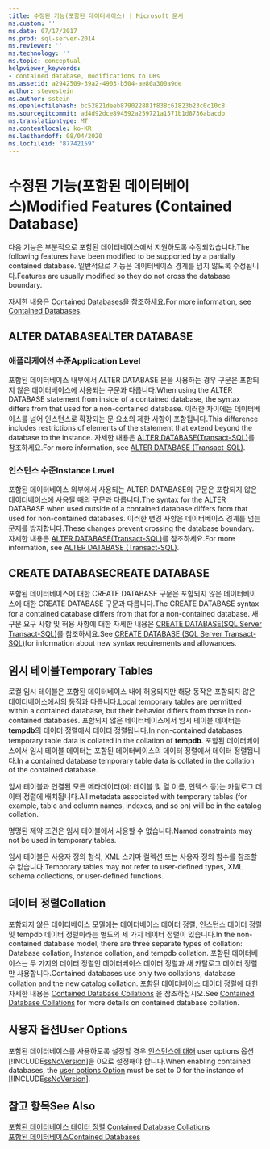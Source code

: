 ```yaml
---
title: 수정된 기능(포함된 데이터베이스) | Microsoft 문서
ms.custom: ''
ms.date: 07/17/2017
ms.prod: sql-server-2014
ms.reviewer: ''
ms.technology: ''
ms.topic: conceptual
helpviewer_keywords:
- contained database, modifications to DBs
ms.assetid: a2942509-39a2-4903-b504-ae80a300a9de
author: stevestein
ms.author: sstein
ms.openlocfilehash: bc52821deeb879022881f838c61823b23c0c10c8
ms.sourcegitcommit: ad4d92dce894592a259721a1571b1d8736abacdb
ms.translationtype: MT
ms.contentlocale: ko-KR
ms.lasthandoff: 08/04/2020
ms.locfileid: "87742159"
---
```

# <a name="modified-features-contained-database"></a><span data-ttu-id="fdda9-102">수정된 기능(포함된 데이터베이스)</span><span class="sxs-lookup"><span data-stu-id="fdda9-102">Modified Features (Contained Database)</span></span>
  <span data-ttu-id="fdda9-103">다음 기능은 부분적으로 포함된 데이터베이스에서 지원하도록 수정되었습니다.</span><span class="sxs-lookup"><span data-stu-id="fdda9-103">The following features have been modified to be supported by a partially contained database.</span></span> <span data-ttu-id="fdda9-104">일반적으로 기능은 데이터베이스 경계를 넘지 않도록 수정됩니다.</span><span class="sxs-lookup"><span data-stu-id="fdda9-104">Features are usually modified so they do not cross the database boundary.</span></span>  
  
 <span data-ttu-id="fdda9-105">자세한 내용은 [Contained Databases](contained-databases.md)을 참조하세요.</span><span class="sxs-lookup"><span data-stu-id="fdda9-105">For more information, see [Contained Databases](contained-databases.md).</span></span>  
  
## <a name="alter-database"></a><span data-ttu-id="fdda9-106">ALTER DATABASE</span><span class="sxs-lookup"><span data-stu-id="fdda9-106">ALTER DATABASE</span></span>  
  
### <a name="application-level"></a><span data-ttu-id="fdda9-107">애플리케이션 수준</span><span class="sxs-lookup"><span data-stu-id="fdda9-107">Application Level</span></span>  
 <span data-ttu-id="fdda9-108">포함된 데이터베이스 내부에서 ALTER DATABASE 문을 사용하는 경우 구문은 포함되지 않은 데이터베이스에 사용되는 구문과 다릅니다.</span><span class="sxs-lookup"><span data-stu-id="fdda9-108">When using the ALTER DATABASE statement from inside of a contained database, the syntax differs from that used for a non-contained database.</span></span> <span data-ttu-id="fdda9-109">이러한 차이에는 데이터베이스를 넘어 인스턴스로 확장되는 문 요소의 제한 사항이 포함됩니다.</span><span class="sxs-lookup"><span data-stu-id="fdda9-109">This difference includes restrictions of elements of the statement that extend beyond the database to the instance.</span></span> <span data-ttu-id="fdda9-110">자세한 내용은 [ALTER DATABASE&#40;Transact-SQL&#41;](/sql/t-sql/statements/alter-database-transact-sql)를 참조하세요.</span><span class="sxs-lookup"><span data-stu-id="fdda9-110">For more information, see [ALTER DATABASE &#40;Transact-SQL&#41;](/sql/t-sql/statements/alter-database-transact-sql).</span></span>  
  
### <a name="instance-level"></a><span data-ttu-id="fdda9-111">인스턴스 수준</span><span class="sxs-lookup"><span data-stu-id="fdda9-111">Instance Level</span></span>  
 <span data-ttu-id="fdda9-112">포함된 데이터베이스 외부에서 사용되는 ALTER DATABASE의 구문은 포함되지 않은 데이터베이스에 사용될 때의 구문과 다릅니다.</span><span class="sxs-lookup"><span data-stu-id="fdda9-112">The syntax for the ALTER DATABASE when used outside of a contained database differs from that used for non-contained databases.</span></span> <span data-ttu-id="fdda9-113">이러한 변경 사항은 데이터베이스 경계를 넘는 문제를 방지합니다.</span><span class="sxs-lookup"><span data-stu-id="fdda9-113">These changes prevent crossing the database boundary.</span></span> <span data-ttu-id="fdda9-114">자세한 내용은 [ALTER DATABASE&#40;Transact-SQL&#41;](/sql/t-sql/statements/alter-database-transact-sql)를 참조하세요.</span><span class="sxs-lookup"><span data-stu-id="fdda9-114">For more information, see [ALTER DATABASE &#40;Transact-SQL&#41;](/sql/t-sql/statements/alter-database-transact-sql).</span></span>  
  
## <a name="create-database"></a><span data-ttu-id="fdda9-115">CREATE DATABASE</span><span class="sxs-lookup"><span data-stu-id="fdda9-115">CREATE DATABASE</span></span>  
 <span data-ttu-id="fdda9-116">포함된 데이터베이스에 대한 CREATE DATABASE 구문은 포함되지 않은 데이터베이스에 대한 CREATE DATABASE 구문과 다릅니다.</span><span class="sxs-lookup"><span data-stu-id="fdda9-116">The CREATE DATABASE syntax for a contained database differs from that for a non-contained database.</span></span> <span data-ttu-id="fdda9-117">새 구문 요구 사항 및 허용 사항에 대한 자세한 내용은 [CREATE DATABASE&#40;SQL Server Transact-SQL&#41;](/sql/t-sql/statements/create-database-sql-server-transact-sql)를 참조하세요.</span><span class="sxs-lookup"><span data-stu-id="fdda9-117">See [CREATE DATABASE &#40;SQL Server Transact-SQL&#41;](/sql/t-sql/statements/create-database-sql-server-transact-sql)for information about new syntax requirements and allowances.</span></span>  
  
## <a name="temporary-tables"></a><span data-ttu-id="fdda9-118">임시 테이블</span><span class="sxs-lookup"><span data-stu-id="fdda9-118">Temporary Tables</span></span>  
 <span data-ttu-id="fdda9-119">로컬 임시 테이블은 포함된 데이터베이스 내에 허용되지만 해당 동작은 포함되지 않은 데이터베이스에서의 동작과 다릅니다.</span><span class="sxs-lookup"><span data-stu-id="fdda9-119">Local temporary tables are permitted within a contained database, but their behavior differs from those in non-contained databases.</span></span> <span data-ttu-id="fdda9-120">포함되지 않은 데이터베이스에서 임시 테이블 데이터는 **tempdb**의 데이터 정렬에서 데이터 정렬됩니다.</span><span class="sxs-lookup"><span data-stu-id="fdda9-120">In non-contained databases, temporary table data is collated in the collation of **tempdb**.</span></span> <span data-ttu-id="fdda9-121">포함된 데이터베이스에서 임시 테이블 데이터는 포함된 데이터베이스의 데이터 정렬에서 데이터 정렬됩니다.</span><span class="sxs-lookup"><span data-stu-id="fdda9-121">In a contained database temporary table data is collated in the collation of the contained database.</span></span>  
  
 <span data-ttu-id="fdda9-122">임시 테이블과 연결된 모든 메타데이터(예: 테이블 및 열 이름, 인덱스 등)는 카탈로그 데이터 정렬에 배치됩니다.</span><span class="sxs-lookup"><span data-stu-id="fdda9-122">All metadata associated with temporary tables (for example, table and column names, indexes, and so on) will be in the catalog collation.</span></span>  
  
 <span data-ttu-id="fdda9-123">명명된 제약 조건은 임시 테이블에서 사용할 수 없습니다.</span><span class="sxs-lookup"><span data-stu-id="fdda9-123">Named constraints may not be used in temporary tables.</span></span>  
  
 <span data-ttu-id="fdda9-124">임시 테이블은 사용자 정의 형식, XML 스키마 컬렉션 또는 사용자 정의 함수를 참조할 수 없습니다.</span><span class="sxs-lookup"><span data-stu-id="fdda9-124">Temporary tables may not refer to user-defined types, XML schema collections, or user-defined functions.</span></span>  
  
## <a name="collation"></a><span data-ttu-id="fdda9-125">데이터 정렬</span><span class="sxs-lookup"><span data-stu-id="fdda9-125">Collation</span></span>  
 <span data-ttu-id="fdda9-126">포함되지 않은 데이터베이스 모델에는 데이터베이스 데이터 정렬, 인스턴스 데이터 정렬 및 tempdb 데이터 정렬이라는 별도의 세 가지 데이터 정렬이 있습니다.</span><span class="sxs-lookup"><span data-stu-id="fdda9-126">In the non-contained database model, there are three separate types of collation: Database collation, Instance collation, and tempdb collation.</span></span> <span data-ttu-id="fdda9-127">포함된 데이터베이스는 두 가지의 데이터 정렬인 데이터베이스 데이터 정렬과 새 카탈로그 데이터 정렬만 사용합니다.</span><span class="sxs-lookup"><span data-stu-id="fdda9-127">Contained databases use only two collations, database collation and the new catalog collation.</span></span> <span data-ttu-id="fdda9-128">포함된 데이터베이스 데이터 정렬에 대한 자세한 내용은 [Contained Database Collations](contained-database-collations.md) 을 참조하십시오.</span><span class="sxs-lookup"><span data-stu-id="fdda9-128">See [Contained Database Collations](contained-database-collations.md) for more details on contained database collation.</span></span>  
  
## <a name="user-options"></a><span data-ttu-id="fdda9-129">사용자 옵션</span><span class="sxs-lookup"><span data-stu-id="fdda9-129">User Options</span></span>  
 <span data-ttu-id="fdda9-130">포함된 데이터베이스를 사용하도록 설정할 경우 [인스턴스에 대해](../../database-engine/configure-windows/configure-the-user-options-server-configuration-option.md) user options 옵션 [!INCLUDE[ssNoVersion](../../includes/ssnoversion-md.md)]을 0으로 설정해야 합니다.</span><span class="sxs-lookup"><span data-stu-id="fdda9-130">When enabling contained databases, the [user options Option](../../database-engine/configure-windows/configure-the-user-options-server-configuration-option.md) must be set to 0 for the instance of [!INCLUDE[ssNoVersion](../../includes/ssnoversion-md.md)].</span></span>  
  
## <a name="see-also"></a><span data-ttu-id="fdda9-131">참고 항목</span><span class="sxs-lookup"><span data-stu-id="fdda9-131">See Also</span></span>  
 <span data-ttu-id="fdda9-132">[포함된 데이터베이스 데이터 정렬](contained-database-collations.md) </span><span class="sxs-lookup"><span data-stu-id="fdda9-132">[Contained Database Collations](contained-database-collations.md) </span></span>  
 [<span data-ttu-id="fdda9-133">포함된 데이터베이스</span><span class="sxs-lookup"><span data-stu-id="fdda9-133">Contained Databases</span></span>](contained-databases.md)  
  
  
